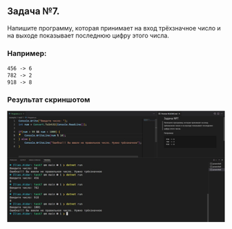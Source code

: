 
## Задача №7. 
Напишите программу, которая принимает на вход трёхзначное число и на выходе показывает последнюю цифру этого числа.

### Например:
```
456 -> 6
782 -> 2
918 -> 8
```

### Результат скриншотом
![image](./screenshot/result.jpg)